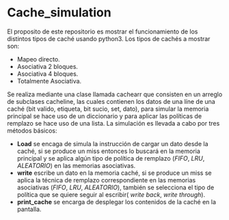 # Cache_simulation
El proposito de este repositorio es mostrar el funcionamiento de los distintos tipos de caché usando python3. Los tipos de cachés a mostrar son:

- Mapeo directo.
- Asociativa 2 bloques.
- Asociativa 4 bloques.
- Totalmente Asociativa.

Se realiza mediante una clase llamada cachearr que consisten en un arreglo de subclases cacheline, las cuales contienen los datos de una líne de una caché (bit valido, etiqueta, bit sucio, set, dato), para simular la memoria principal se hace uso de un diccionario y para aplicar las políticas de remplazo se hace uso de una lista. La simulación es llevada a cabo por tres métodos básicos: 

- **Load** se encaga de simula la instrucción de cargar un dato desde la caché, si se produce un miss entonces lo buscará en la memoria principal y se aplica algún tipo de política de remplazo (_FIFO_, _LRU_, _ALEATORIO_) en las memorias asociativas.
- **write** escribe un dato en la memoria caché, si se produce un miss se aplica la técnica de remplazo correspondiente en las memorias asociativas (_FIFO_, _LRU_, _ALEATORIO_), también se selecciona el tipo de política que se quiere seguir al escribir( _write back_, _write through_).
- **print_cache** se encarga de desplegar los contenidos de la caché en la pantalla.
